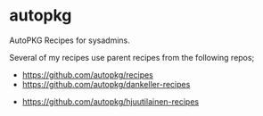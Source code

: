 autopkg
=======

AutoPKG Recipes for sysadmins.

Several of my recipes use parent recipes from the following repos;

*  https://github.com/autopkg/recipes
*  https://github.com/autopkg/dankeller-recipes
+  https://github.com/autopkg/hjuutilainen-recipes
